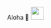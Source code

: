 Aloha 🤙 <img src="https://raw.githubusercontent.com/Frekkilt/Frekkilt/main/shaka.gif" width="30px">


<!---
HPieniazek/HPieniazek is a ✨ special ✨ repository because its `README.md` (this file) appears on your GitHub profile.
You can click the Preview link to take a look at your changes.
--->

